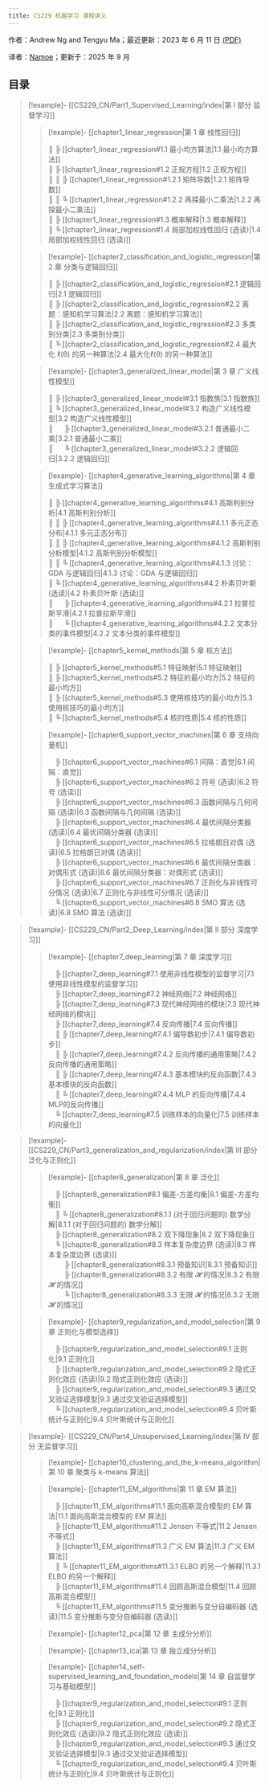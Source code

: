 ```yaml
---
title: CS229 机器学习 课程讲义
---
```

作者：Andrew Ng and Tengyu Ma；最近更新：2023 年 6 月 11 日 [(PDF)](https://cs229.stanford.edu/main_notes.pdf)

译者：[Namoe](https://github.com/na-moe)；更新于：2025 年 9 月

## 目录

> [!example]- [[CS229_CN/Part1_Supervised_Learning/index|第 I 部分 监督学习]]  
>   
> > [!example]- [[chapter1_linear_regression|第 1 章 线性回归]]  
> > 
> > ║ ╠ [[chapter1_linear_regression#1.1 最小均方算法|1.1 最小均方算法]]  
> > ║ ╠ [[chapter1_linear_regression#1.2 正规方程|1.2 正规方程]]  
> > ║ ║ ╠ [[chapter1_linear_regression#1.2.1 矩阵导数|1.2.1 矩阵导数]]  
> > ║ ║ ╚ [[chapter1_linear_regression#1.2.2 再探最小二乘法|1.2.2 再探最小二乘法]]  
> > ║ ╠ [[chapter1_linear_regression#1.3 概率解释|1.3 概率解释]]  
> > ║ ╚ [[chapter1_linear_regression#1.4 局部加权线性回归 (选读)|1.4 局部加权线性回归 (选读)]]  
>   
> > [!example]-  [[chapter2_classification_and_logistic_regression|第 2 章 分类与逻辑回归]]  
> > 
> > ║ ╠ [[chapter2_classification_and_logistic_regression#2.1 逻辑回归|2.1 逻辑回归]]  
> > ║ ╠ [[chapter2_classification_and_logistic_regression#2.2 离题：感知机学习算法|2.2 离题：感知机学习算法]]  
> > ║ ╠ [[chapter2_classification_and_logistic_regression#2.3 多类别分类|2.3 多类别分类]]  
> > ║ ╚ [[chapter2_classification_and_logistic_regression#2.4 最大化 ℓ(θ) 的另一种算法|2.4 最大化ℓ(θ) 的另一种算法]]  
>   
> > [!example]-  [[chapter3_generalized_linear_model|第 3 章 广义线性模型]]  
> > 
> > ║ ╠ [[chapter3_generalized_linear_model#3.1 指数族|3.1 指数族]]  
> > ║ ╚ [[chapter3_generalized_linear_model#3.2 构造广义线性模型|3.2 构造广义线性模型]]  
> > ║     &emsp;&nbsp;╠ [[chapter3_generalized_linear_model#3.2.1 普通最小二乘|3.2.1 普通最小二乘]]  
> > ║     &emsp;&nbsp;╚ [[chapter3_generalized_linear_model#3.2.2 逻辑回归|3.2.2 逻辑回归]]  
>   
> > [!example]-  [[chapter4_generative_learning_algorithms|第 4 章 生成式学习算法]]  
> > 
> > ║ ╠ [[chapter4_generative_learning_algorithms#4.1 高斯判别分析|4.1 高斯判别分析]]  
> > ║ ║ ╠ [[chapter4_generative_learning_algorithms#4.1.1 多元正态分布|4.1.1 多元正态分布]]  
> > ║ ║ ╠ [[chapter4_generative_learning_algorithms#4.1.2 高斯判别分析模型|4.1.2 高斯判别分析模型]]  
> > ║ ║ ╚ [[chapter4_generative_learning_algorithms#4.1.3 讨论：GDA 与逻辑回归|4.1.3 讨论：GDA 与逻辑回归]]  
> > ║ ╚ [[chapter4_generative_learning_algorithms#4.2 朴素贝叶斯 (选读)|4.2 朴素贝叶斯 (选读)]]  
> > ║  &emsp;&nbsp;╠ [[chapter4_generative_learning_algorithms#4.2.1 拉普拉斯平滑|4.2.1 拉普拉斯平滑]]  
> > ║  &emsp;&nbsp;╚ [[chapter4_generative_learning_algorithms#4.2.2 文本分类的事件模型|4.2.2 文本分类的事件模型]]  
>   
> > [!example]-  [[chapter5_kernel_methods|第 5 章 核方法]]  
> > 
> > ║ ╠ [[chapter5_kernel_methods#5.1 特征映射|5.1 特征映射]]  
> > ║ ╠ [[chapter5_kernel_methods#5.2 特征的最小均方|5.2 特征的最小均方]]  
> > ║ ╠ [[chapter5_kernel_methods#5.3 使用核技巧的最小均方|5.3 使用核技巧的最小均方]]  
> > ║ ╚ [[chapter5_kernel_methods#5.4 核的性质|5.4 核的性质]]  
>   
> > [!example]-  [[chapter6_support_vector_machines|第 6 章 支持向量机]]  
> > 
> >   &emsp;╠ [[chapter6_support_vector_machines#6.1 间隔：直觉|6.1 间隔：直觉]]  
> >   &emsp;╠ [[chapter6_support_vector_machines#6.2 符号 (选读)|6.2 符号 (选读)]]  
> >   &emsp;╠ [[chapter6_support_vector_machines#6.3 函数间隔与几何间隔 (选读)|6.3 函数间隔与几何间隔 (选读)]]  
> >   &emsp;╠ [[chapter6_support_vector_machines#6.4 最优间隔分类器 (选读)|6.4 最优间隔分类器 (选读)]]  
> >   &emsp;╠ [[chapter6_support_vector_machines#6.5 拉格朗日对偶 (选读)|6.5 拉格朗日对偶 (选读)]]  
> >   &emsp;╠ [[chapter6_support_vector_machines#6.6 最优间隔分类器：对偶形式 (选读)|6.6 最优间隔分类器：对偶形式 (选读)]]  
> >   &emsp;╠ [[chapter6_support_vector_machines#6.7 正则化与非线性可分情况 (选读)|6.7 正则化与非线性可分情况 (选读)]]  
> >   &emsp;╚ [[chapter6_support_vector_machines#6.8 SMO 算法 (选读)|6.8 SMO 算法 (选读)]]  

> [!example]- [[CS229_CN/Part2_Deep_Learning/index|第 II 部分 深度学习]]  
>   
> > [!example]- [[chapter7_deep_learning|第 7 章 深度学习]]  
> > 
> >   &emsp;╠ [[chapter7_deep_learning#7.1 使用非线性模型的监督学习|7.1 使用非线性模型的监督学习]]  
> >   &emsp;╠ [[chapter7_deep_learning#7.2 神经网络|7.2 神经网络]]  
> >   &emsp;╠ [[chapter7_deep_learning#7.3 现代神经网络的模块|7.3 现代神经网络的模块]]  
> >   &emsp;╠ [[chapter7_deep_learning#7.4 反向传播|7.4 反向传播]]  
> >   &emsp;║ ╠ [[chapter7_deep_learning#7.4.1 偏导数初步|7.4.1 偏导数初步]]  
> >   &emsp;║ ╠ [[chapter7_deep_learning#7.4.2 反向传播的通用策略|7.4.2 反向传播的通用策略]]  
> >   &emsp;║ ╠ [[chapter7_deep_learning#7.4.3 基本模块的反向函数|7.4.3 基本模块的反向函数]]  
> >   &emsp;║ ╚ [[chapter7_deep_learning#7.4.4 MLP 的反向传播|7.4.4 MLP的反向传播]]  
> >   &emsp;╚ [[chapter7_deep_learning#7.5 训练样本的向量化|7.5 训练样本的向量化]]  

> [!example]- [[CS229_CN/Part3_generalization_and_regularization/index|第 III 部分 泛化与正则化]]  
>   
> > [!example]- [[chapter8_generalization|第 8 章 泛化]]  
> > 
> >   &emsp;╠ [[chapter8_generalization#8.1 偏差-方差均衡|8.1 偏差-方差均衡]]  
> >   &emsp;║ ╚ [[chapter8_generalization#8.1.1 (对于回归问题的) 数学分解|8.1.1 (对于回归问题的) 数学分解]]  
> >   &emsp;╠ [[chapter8_generalization#8.2 双下降现象|8.2 双下降现象]]  
> >   &emsp;╚ [[chapter8_generalization#8.3 样本复杂度边界 (选读)|8.3 样本复杂度边界 (选读)]]  
> >   &emsp;&emsp; ╠ [[chapter8_generalization#8.3.1 预备知识|8.3.1 预备知识]]  
> >   &emsp;&emsp; ╠ [[chapter8_generalization#8.3.2 有限 𝓗 的情况|8.3.2 有限 𝓗 的情况]]  
> >   &emsp;&emsp; ╚ [[chapter8_generalization#8.3.3 无限 𝓗 的情况|8.3.2 无限 𝓗 的情况]]  
> 
> > [!example]- [[chapter9_regularization_and_model_selection|第 9 章 正则化与模型选择]]  
> > 
> >   &emsp;╠ [[chapter9_regularization_and_model_selection#9.1 正则化|9.1 正则化]]  
> >   &emsp;╠ [[chapter9_regularization_and_model_selection#9.2 隐式正则化效应 (选读)|9.2 隐式正则化效应 (选读)]]  
> >   &emsp;╠ [[chapter9_regularization_and_model_selection#9.3 通过交叉验证选择模型|9.3 通过交叉验证选择模型]]  
> >   &emsp;╚ [[chapter9_regularization_and_model_selection#9.4 贝叶斯统计与正则化|9.4 贝叶斯统计与正则化]]  

> [!example]- [[CS229_CN/Part4_Unsupervised_Learning/index|第 IV 部分 无监督学习]]  
>   
> > [!example]- [[chapter10_clustering_and_the_k-means_algorithm|第 10 章 聚类与 k-means 算法]]  
> 
> > [!example]- [[chapter11_EM_algorithms|第 11 章 EM 算法]]  
> > 
> >   &emsp;╠ [[chapter11_EM_algorithms#11.1 面向高斯混合模型的 EM 算法|11.1 面向高斯混合模型的 EM 算法]]  
> >   &emsp;╠ [[chapter11_EM_algorithms#11.2 Jensen 不等式|11.2 Jensen 不等式]]  
> >   &emsp;╠ [[chapter11_EM_algorithms#11.3 广义 EM 算法|11.3 广义 EM 算法]]  
> >   &emsp;║ ╚ [[chapter11_EM_algorithms#11.3.1 ELBO 的另一个解释|11.3.1 ELBO 的另一个解释]]  
> >   &emsp;╠ [[chapter11_EM_algorithms#11.4 回顾高斯混合模型|11.4 回顾高斯混合模型]]  
> >   &emsp;╚ [[chapter11_EM_algorithms#11.5 变分推断与变分自编码器 (选读)|11.5 变分推断与变分自编码器 (选读)]]  
>   
> > [!example]- [[chapter12_pca|第 12 章 主成分分析]]  
>   
> > [!example]- [[chapter13_ica|第 13 章 独立成分分析]]  
> 
> > [!example]- [[chapter14_self-supervised_learning_and_foundation_models|第 14 章 自监督学习与基础模型]]  
> > 
> >   &emsp;╠ [[chapter9_regularization_and_model_selection#9.1 正则化|9.1 正则化]]  
> >   &emsp;╠ [[chapter9_regularization_and_model_selection#9.2 隐式正则化效应 (选读)|9.2 隐式正则化效应 (选读)]]  
> >   &emsp;╠ [[chapter9_regularization_and_model_selection#9.3 通过交叉验证选择模型|9.3 通过交叉验证选择模型]]  
> >   &emsp;╚ [[chapter9_regularization_and_model_selection#9.4 贝叶斯统计与正则化|9.4 贝叶斯统计与正则化]]  

